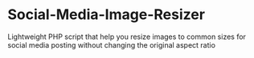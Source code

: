 # Social-Media-Image-Resizer
Lightweight PHP script that help you resize images to common sizes for social media posting without changing the original aspect ratio
